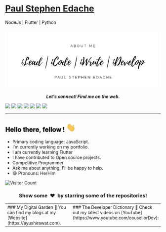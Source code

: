 # [Paul Stephen Edache](https://CounsellorDev.GitHub.io/)
NodeJs | Flutter | Python

![alt text](CousellorDev.jpg)
<p align="center">
  <b><i>Let's connect! Find me on the web.</i></b>

[<img height="30" src="https://img.shields.io/badge/twitter-%231DA1F2.svg?&style=for-the-badge&logo=twitter&logoColor=white" />][twitter]
[<img height="30" src="https://img.shields.io/badge/-Medium-000000.svg?&style=for-the-badge&logo=Medium&logoColor=white" />][medium]
[<img height="30" src="https://img.shields.io/badge/linkedin-blue.svg?&style=for-the-badge&logo=linkedin&logoColor=white" />][linkedin]
[<img height="30" src = "https://img.shields.io/badge/Facebook-036be4.svg?&style=for-the-badge&logo=facebook&logoColor=white">][facebook]
<a href="mailto:counsellorstephen@gmail.com" style="text-decoration:none"><img height="30" src = "https://img.shields.io/badge/gmail-c14438?&style=for-the-badge&logo=gmail&logoColor=white"></a>
[<img height="30" src="https://img.shields.io/badge/Hashnode-%230077B5.svg?&style=for-the-badge&logo=Hashnode&logoColor=white" />][hashnode]
[<img height="30" src = "https://img.shields.io/badge/Youtube-%23E4405F.svg?&style=for-the-badge&logo=Youtube&logoColor=white">][youtube]
<br />

<hr />
<h2> 𝐇𝐞𝐥𝐥𝐨 𝐭𝐡𝐞𝐫𝐞, 𝐟𝐞𝐥𝐥𝐨𝐰 <Devs/>! <img src="https://raw.githubusercontent.com/ABSphreak/ABSphreak/master/gifs/Hi.gif" width="30px"></h2>
 
* Primary coding language: JavaScript.
* I’m currently working on my portfolio.
* I am currently learning Flutter
* I have contributed to Open source projects.
* Competitive Programmer 
* Ask me about anything, I'll be happy to help.
* 😄 Pronouns: He/Him

<table><tr><td valign="top" width="50%">
### My Digital Garden 🌱
You can find my blogs at my [Website](https://ayushirawat.com).
</td>
<td valign="top" width="45%">
### The Developer Dictionary 🌱
Check out my latest videos on [YouTube](https://www.youtube.com/cousellorDev):
</td>

![Visitor Count](https://profile-counter.glitch.me/{CounsellorDev}/count.svg)

<h3 align="center">Show some &nbsp;❤️&nbsp; by starring some of the repositories!</h3>

[twitter]: https://twitter.com/CounsellorDev
[youtube]: https://youtube.com/CounsellorDev
[hashnode]: https://CounsellorDev.com
[gmail]: https://gmail.com
[linkedin]: https://www.linkedin.com/in/CounsellorDev/
[medium]: https://medium.com/@Stepaul
[facebook]: https://www.facebook.com/CounsellorStephen